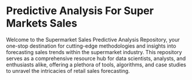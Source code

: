 # Predictive Analysis For Super Markets Sales

Welcome to the Supermarket Sales Predictive Analysis Repository, your one-stop destination for cutting-edge methodologies and insights into forecasting sales trends within the supermarket industry. This repository serves as a comprehensive resource hub for data scientists, analysts, and enthusiasts alike, offering a plethora of tools, algorithms, and case studies to unravel the intricacies of retail sales forecasting.

## 
